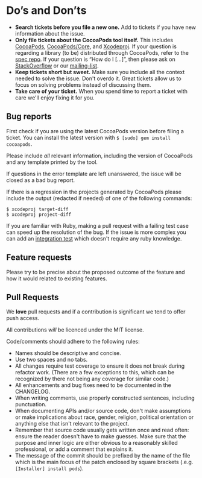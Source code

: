 # Do’s and Don’ts

* **Search tickets before you file a new one.** Add to tickets if you have new information about the issue.
* **Only file tickets about the CocoaPods tool itself.** This includes [CocoaPods](https://github.com/CocoaPods/CocoaPods/issues),
  [CocoaPods/Core](https://github.com/CocoaPods/Core/issues), and [Xcodeproj](https://github.com/CocoaPods/Xcodeproj/issues).
  If your question is regarding a library (to be) distributed through CocoaPods, refer to the [spec repo](https://github.com/CocoaPods/Specs).
  If your question is “How do I […]”, then please ask on [StackOverflow](http://stackoverflow.com/search?q=CocoaPods) or our [mailing-list](http://groups.google.com/group/cocoapods).
* **Keep tickets short but sweet.** Make sure you include all the context needed to solve the issue. Don't overdo it. Great tickets allow us to focus on solving problems instead of discussing them.
* **Take care of your ticket.** When you spend time to report a ticket with care we'll enjoy fixing it for you.

## Bug reports

First check if you are using the latest CocoaPods version before filing a ticket.
You can install the latest version with `$ [sudo] gem install cocoapods`.

Please include _all_ relevant information, including the version of CocoaPods and
any template printed by the tool.

If questions in the error template are left unanswered, the issue will be closed
as a bad bug report.

If there is a regression in the projects generated by CocoaPods please include
the output (redacted if needed) of one of the following commands:

```
$ xcodeproj target-diff
$ xcodeproj project-diff
```

If you are familiar with Ruby, making a pull request with a failing test case
can speed up the resolution of the bug. If the issue is more complex you can
add an [integration test](https://github.com/CocoaPods/CocoaPods/tree/master/spec/integration)
which doesn't require any ruby knowledge.


## Feature requests

Please try to be precise about the proposed outcome of the feature and how it
would related to existing features.


## Pull Requests

We **love** pull requests and if a contribution is significant we tend to offer
push access.

All contributions _will_ be licenced under the MIT license.

Code/comments should adhere to the following rules:

* Names should be descriptive and concise.
* Use two spaces and no tabs.
* All changes require test coverage to ensure it does not break during refactor
  work. (There are a few exceptions to this, which can be recognized by there
  not being any coverage for similar code.)
* All enhancements and bug fixes need to be documented in the CHANGELOG.
* When writing comments, use properly constructed sentences, including
  punctuation.
* When documenting APIs and/or source code, don't make assumptions or make
  implications about race, gender, religion, political orientation or anything
  else that isn't relevant to the project.
* Remember that source code usually gets written once and read often: ensure
  the reader doesn't have to make guesses. Make sure that the purpose and inner
  logic are either obvious to a reasonably skilled professional, or add a
  comment that explains it.
* The message of the commit should be prefixed by the name of the file which is
  the main focus of the patch enclosed by square brackets (.e.g. `[Installer]
  install pods`).

